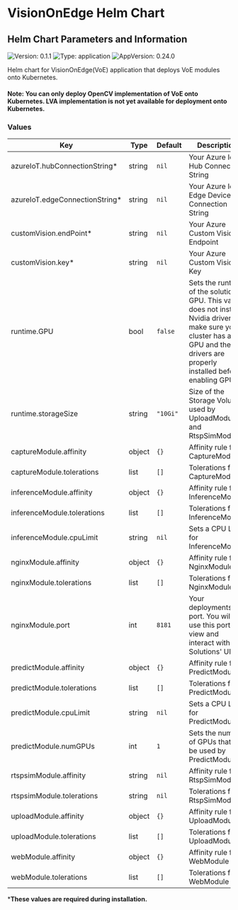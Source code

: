 # VisionOnEdge Helm Chart

## Helm Chart Parameters and Information

![Version: 0.1.1](https://img.shields.io/badge/Version-0.1.1-informational?style=flat-square) ![Type: application](https://img.shields.io/badge/Type-application-informational?style=flat-square) ![AppVersion: 0.24.0](https://img.shields.io/badge/AppVersion-0.24.0-informational?style=flat-square)

Helm chart for VisionOnEdge(VoE) application that deploys VoE modules onto Kubernetes. 

#### Note: You can only deploy OpenCV implementation of VoE onto Kubernetes. LVA implementation is not yet available for deployment onto Kubernetes. 

### Values

| Key | Type | Default | Description |
|-----|------|---------|-------------|
| azureIoT.hubConnectionString* | string | `nil` | Your Azure IoT Hub Connection String |
| azureIoT.edgeConnectionString* | string | `nil` | Your Azure IoT Edge Device Connection String |
| customVision.endPoint* | string | `nil` | Your Azure Custom Vision Endpoint |
| customVision.key* | string | `nil` | Your Azure Custom Vision Key |
| runtime.GPU | bool | `false` | Sets the runtime of the solution to GPU. This value does not install Nvidia drivers so make sure your cluster has a GPU and the drivers are properly installed before enabling GPU |
| runtime.storageSize | string | `"10Gi"` | Size of the Storage Volume used by UploadModule and RtspSimModule |
| captureModule.affinity | object | `{}` | Affinity rule for CaptureModule |
| captureModule.tolerations | list | `[]` | Tolerations for CaptureModule |
| inferenceModule.affinity | object | `{}` | Affinity rule for InferenceModule |
| inferenceModule.tolerations | list | `[]` | Tolerations for InferenceModule |
| inferenceModule.cpuLimit | string | `nil` | Sets a CPU Limit for InferenceModule |
| nginxModule.affinity | object | `{}` | Affinity rule for NginxModule |
| nginxModule.tolerations | list | `[]` | Tolerations for NginxModule |
| nginxModule.port | int | `8181` | Your deployments port. You will use this port to view and interact with Solutions' UI |
| predictModule.affinity | object | `{}` | Affinity rule for PredictModule |
| predictModule.tolerations | list | `[]` | Tolerations for PredictModule |
| predictModule.cpuLimit | string | `nil` | Sets a CPU Limit for PredictModule |
| predictModule.numGPUs | int | `1` | Sets the number of GPUs that can be used by PredictModule  |
| rtspsimModule.affinity | string | `nil` | Affinity rule for RtspSimModule |
| rtspsimModule.tolerations | string | `nil` | Tolerations for RtspSimModule |
| uploadModule.affinity | object | `{}` | Affinity rule for UploadModule |
| uploadModule.tolerations | list | `[]` | Tolerations for UploadModule |
| webModule.affinity | object | `{}` | Affinity rule for WebModule |
| webModule.tolerations | list | `[]` | Tolerations for WebModule |

***These values are required during installation.** 
